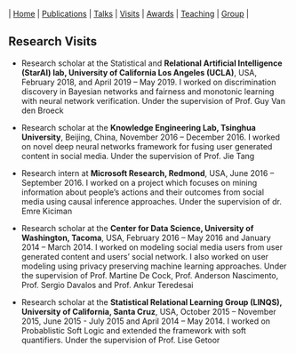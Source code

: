| [Home](index.md) | [Publications](publications.md) | [Talks](talks.md) | [Visits](visits.md) | [Awards](awards.md) | [Teaching](teaching.md) | [Group](student.md) | 

## Research Visits

- Research scholar at the Statistical and **Relational Artificial Intelligence (StarAI) lab, University of California Los Angeles (UCLA)**, USA, February 2018, and April 2019 – May 2019. I worked on discrimination discovery in Bayesian networks and fairness and monotonic learning with neural network verification. Under the supervision of Prof. Guy Van den Broeck

- Research scholar at the **Knowledge Engineering Lab, Tsinghua University**, Beijing,
China, November 2016 – December 2016. I worked on novel deep neural networks framework for fusing user generated content in social media. Under the supervision of Prof. Jie Tang

- Research intern at **Microsoft Research, Redmond**, USA, June 2016 – September 2016. I worked on a project which focuses on mining information about people’s actions and their outcomes from social media using causal inference approaches. Under the supervision of dr. Emre Kiciman

- Research scholar at the **Center for Data Science, University of Washington, Tacoma**, USA, February 2016 – May 2016 and January 2014 – March 2014. I worked on modeling social media users from user generated content and users’ social network. I also worked on user modeling using privacy preserving machine learning approaches. Under the supervision of Prof. Martine De Cock, Prof. Anderson Nascimento, Prof. Sergio Davalos and Prof. Ankur Teredesai

- Research scholar at the **Statistical Relational Learning Group (LINQS), University of California, Santa Cruz**, USA, October 2015 – November 2015, June 2015 - July 2015 and April 2014 – May 2014. I worked on Probablistic Soft Logic and extended the framework with soft quantifiers. Under the supervision of Prof. Lise Getoor
